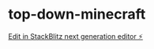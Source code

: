 # top-down-minecraft

[Edit in StackBlitz next generation editor ⚡️](https://stackblitz.com/~/github.com/speedyguy21/top-down-minecraft)